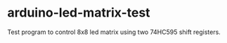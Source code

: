arduino-led-matrix-test
=======================

Test program to control 8x8 led matrix using two 74HC595 shift registers.
